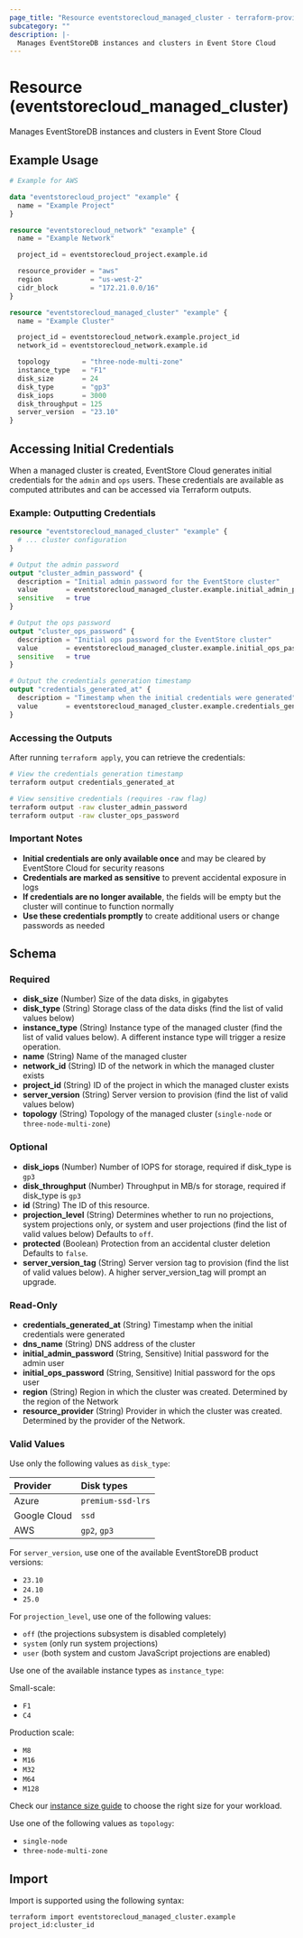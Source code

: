 ```yaml
---
page_title: "Resource eventstorecloud_managed_cluster - terraform-provider-eventstorecloud"
subcategory: ""
description: |-
  Manages EventStoreDB instances and clusters in Event Store Cloud
---
```


# Resource (eventstorecloud_managed_cluster)

Manages EventStoreDB instances and clusters in Event Store Cloud

## Example Usage

```terraform
# Example for AWS

data "eventstorecloud_project" "example" {
  name = "Example Project"
}

resource "eventstorecloud_network" "example" {
  name = "Example Network"

  project_id = eventstorecloud_project.example.id

  resource_provider = "aws"
  region            = "us-west-2"
  cidr_block        = "172.21.0.0/16"
}

resource "eventstorecloud_managed_cluster" "example" {
  name = "Example Cluster"

  project_id = eventstorecloud_network.example.project_id
  network_id = eventstorecloud_network.example.id

  topology        = "three-node-multi-zone"
  instance_type   = "F1"
  disk_size       = 24
  disk_type       = "gp3"
  disk_iops       = 3000
  disk_throughput = 125
  server_version  = "23.10"
}
```

## Accessing Initial Credentials

When a managed cluster is created, EventStore Cloud generates initial credentials for the `admin` and `ops` users. These credentials are available as computed attributes and can be accessed via Terraform outputs.

### Example: Outputting Credentials

```terraform
resource "eventstorecloud_managed_cluster" "example" {
  # ... cluster configuration
}

# Output the admin password
output "cluster_admin_password" {
  description = "Initial admin password for the EventStore cluster"
  value       = eventstorecloud_managed_cluster.example.initial_admin_password
  sensitive   = true
}

# Output the ops password  
output "cluster_ops_password" {
  description = "Initial ops password for the EventStore cluster"
  value       = eventstorecloud_managed_cluster.example.initial_ops_password
  sensitive   = true
}

# Output the credentials generation timestamp
output "credentials_generated_at" {
  description = "Timestamp when the initial credentials were generated"
  value       = eventstorecloud_managed_cluster.example.credentials_generated_at
}
```

### Accessing the Outputs

After running `terraform apply`, you can retrieve the credentials:

```bash
# View the credentials generation timestamp
terraform output credentials_generated_at

# View sensitive credentials (requires -raw flag)
terraform output -raw cluster_admin_password
terraform output -raw cluster_ops_password
```

### Important Notes

- **Initial credentials are only available once** and may be cleared by EventStore Cloud for security reasons
- **Credentials are marked as sensitive** to prevent accidental exposure in logs
- **If credentials are no longer available**, the fields will be empty but the cluster will continue to function normally
- **Use these credentials promptly** to create additional users or change passwords as needed

<!-- schema generated by tfplugindocs -->

## Schema

### Required

- **disk_size** (Number) Size of the data disks, in gigabytes
- **disk_type** (String) Storage class of the data disks (find the list of valid values below)
- **instance_type** (String) Instance type of the managed cluster (find the list of valid values below). A different instance type will trigger a resize operation.
- **name** (String) Name of the managed cluster
- **network_id** (String) ID of the network in which the managed cluster exists
- **project_id** (String) ID of the project in which the managed cluster exists
- **server_version** (String) Server version to provision (find the list of valid values below)
- **topology** (String) Topology of the managed cluster (`single-node` or `three-node-multi-zone`)

### Optional

- **disk_iops** (Number) Number of IOPS for storage, required if disk_type is `gp3`
- **disk_throughput** (Number) Throughput in MB/s for storage, required if disk_type is `gp3`
- **id** (String) The ID of this resource.
- **projection_level** (String) Determines whether to run no projections, system projections only, or system and user projections (find the list of valid values below) Defaults to `off`.
- **protected** (Boolean) Protection from an accidental cluster deletion Defaults to `false`.
- **server_version_tag** (String) Server version tag to provision (find the list of valid values below). A higher server_version_tag will prompt an upgrade.

### Read-Only

- **credentials_generated_at** (String) Timestamp when the initial credentials were generated
- **dns_name** (String) DNS address of the cluster
- **initial_admin_password** (String, Sensitive) Initial password for the admin user
- **initial_ops_password** (String, Sensitive) Initial password for the ops user
- **region** (String) Region in which the cluster was created. Determined by the region of the Network
- **resource_provider** (String) Provider in which the cluster was created. Determined by the provider of the Network.

### Valid Values

Use only the following values as `disk_type`:

| Provider     | Disk types        |
|:-------------|:------------------|
| Azure        | `premium-ssd-lrs` |
| Google Cloud | `ssd`             |
| AWS          | `gp2`, `gp3`      |

For `server_version`, use one of the available EventStoreDB product versions:
- `23.10`
- `24.10`
- `25.0`

For `projection_level`, use one of the following values:
- `off` (the projections subsystem is disabled completely)
- `system` (only run system projections)
- `user` (both system and custom JavaScript projections are enabled)

Use one of the available instance types as `instance_type`:

Small-scale:
- `F1`
- `C4`

Production scale:
- `M8`
- `M16`
- `M32`
- `M64`
- `M128`

Check our [instance size guide](https://developers.eventstore.com/cloud/provision/cloud-instance-guidance/) to choose the right size for your workload.

Use one of the following values as `topology`:
- `single-node`
- `three-node-multi-zone`

## Import

Import is supported using the following syntax:

```shell
terraform import eventstorecloud_managed_cluster.example project_id:cluster_id
```
